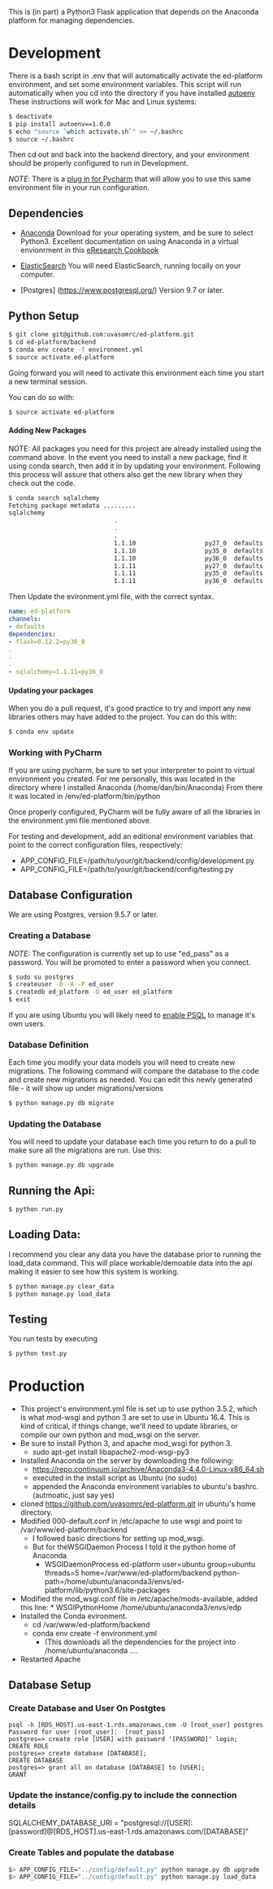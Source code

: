 
This is (in part) a Python3 Flask application that depends on the
Anaconda platform for managing dependencies.


# Development

There is a bash script in .env that will automatically activate the
ed-platform environment, and set some environment variables.  This
script will run automatically when you cd into the directory if you
have installed [autoenv](https://github.com/kennethreitz/autoenv)
These instructions will work for Mac and Linux systems:
```BASH
$ deactivate
$ pip install autoenv==1.0.0
$ echo "source `which activate.sh`" >> ~/.bashrc
$ source ~/.bashrc
```
Then cd out and back into the backend directory, and your environment
should be properly configured to run in Development.

*NOTE*: There is a [plug in for Pycharm](https://plugins.jetbrains.com/plugin/7861-env-file)
 that will allow you to use this same environment file in your run configuration.

## Dependencies
* [Anaconda](https://www.continuum.io/downloads) Download for your
  operating system, and be sure to select Python3.  Excellent
    documentation on using Anaconda in a virtual envionrment in this
      [eResearch Cookbook](https://uoa-eresearch.github.io/eresearch-cookbook/recipe/2014/11/20/conda/)

* [ElasticSearch](https://www.elastic.co/guide/en/elasticsearch/reference/current/_installation.html)
  You will need ElasticSearch, running locally on your computer.

* [Postgres] (https://www.postgresql.org/) Version 9.7 or later.

## Python Setup
```BASH
$ git clone git@github.com:uvasomrc/ed-platform.git
$ cd ed-platform/backend
$ conda env create -f environment.yml
$ source activate ed-platform
```

Going forward you will need to activate this environment each time
you start a new terminal session.

You can do so with:
```BASH
$ source activate ed-platform
```

#### Adding New Packages
NOTE:  All packages you need for this project are already installed using
the command above.  In the event you need to install a new package,
find it using conda search, then add it in by updating your environment.
Following this process will assure that others also get the new library
when they check out the code.
```BASH
$ conda search sqlalchemy
Fetching package metadata .........
sqlalchemy
                             .
                             .
                             .
                             1.1.10                   py27_0  defaults
                             1.1.10                   py35_0  defaults
                             1.1.10                   py36_0  defaults
                             1.1.11                   py27_0  defaults
                             1.1.11                   py35_0  defaults
                             1.1.11                   py36_0  defaults
```
Then Update the evironment.yml file, with the correct syntax.
```YAML
name: ed-platform
channels:
- defaults
dependencies:
- flask=0.12.2=py36_0
.
.
.
- sqlalchemy=1.1.11=py36_0
```

#### Updating your packages
When you do a pull request, it's good practice to try and
import any new libraries others may have added to the project.
You can do this with:
```BASH
$ conda env update
```

### Working with PyCharm
If you are using pycharm, be sure to set your interpreter to point to
virtual environment you created.  For me personally, this was located in the
directory where I installed Anaconda (/home/dan/bin/Anaconda)  From there
it was located in /env/ed-platform/bin/python

Once properly configured, PyCharm will be fully aware of all the libraries
in the environment.yml file mentioned above.

For testing and development, add an editional environment variables that
point to the correct configuration files, respectively:
* APP_CONFIG_FILE=/path/to/your/git/backend/config/development.py
* APP_CONFIG_FILE=/path/to/your/git/backend/config/testing.py



## Database Configuration
We are using Postgres, version 9.5.7 or later.

### Creating a Database
*NOTE:* The configuration is currently set up to use "ed_pass" as a
password.  You will be promoted to enter a password when you connect.
```BASH
$ sudo su postgres
$ createuser -D -A -P ed_user
$ createdb ed_platform -O ed_user ed_platform
$ exit
```
If you are using Ubuntu you will likely need to
[enable PSQL](https://help.ubuntu.com/community/PostgreSQL#Managing_users_and_rights)
to manage it's own users.


### Database Definition
Each time you modify your data models you will need to create new
migrations. The following command will compare the database to the code
and create new migrations as needed.  You can edit this newly generated
file - it will show up under migrations/versions
```BASH
$ python manage.py db migrate
```

### Updating the Database
You will need to update your database each time you return to do a
pull to make sure all the migrations are run.  Use this:
```BASH
$ python manage.py db upgrade
```


## Running the Api:
```BASH
$ python run.py
```

## Loading Data:
I recommend you clear any data you have the database prior to running
the load_data command.  This will place workable/demoable data into the
api making it easier to see how this system is working.
```BASH
$ python manage.py clear_data
$ python manage.py load_data
```

## Testing

You run tests by executing
```BASH
$ python test.py
```

# Production
* This project's environment.yml file is set up to use python 3.5.2,
  which is what mod-wsgi and python 3 are set to use in Ubuntu 16.4.
  This is kind of critical, if things change, we'll need to update
  libraries, or compile our own python and mod_wsgi on the server.
* Be sure to install Python 3, and apache mod_wsgi for python 3.
   * sudo apt-get install libapache2-mod-wsgi-py3
* Installed Anaconda on the server by downloading the following:
   * https://repo.continuum.io/archive/Anaconda3-4.4.0-Linux-x86_64.sh
   * executed in the install script as Ubuntu (no sudo)
   * appended the Anaconda environment variables to ubuntu's bashrc. (autmoatic, just say yes)
* cloned https://github.com/uvasomrc/ed-platform.git in ubuntu's home directory.
* Modified 000-default.conf in /etc/apache to use wsgi and point to /var/www/ed-platform/backend
   * I followed basic directions for setting up mod_wsgi.
   * But for theWSGIDaemon Process I told it the python home of Anaconda
      * WSGIDaemonProcess ed-platform user=ubuntu group=ubuntu threads=5 home=/var/www/ed-platform/backend python-path=/home/ubuntu/anaconda3/envs/ed-platform/lib/python3.6/site-packages
* Modified the mod_wsgi.conf file in /etc/apache/mods-available, added this line:
      * WSGIPythonHome /home/ubuntu/anaconda3/envs/edp
* Installed the Conda evironment.
   * cd /var/www/ed-platform/backend
   * conda env create -f environment.yml
      * (This downloads all the dependencies for the project into /home/ubuntu/anaconda ....
* Restarted Apache

## Database Setup
### Create Database and User On Postgtes
```psql
psql -h [RDS_HOST].us-east-1.rds.amazonaws.com -U [root_user] postgres
Password for user [root_user]:  [root_pass]
postgres=> create role [USER] with password '[PASSWORD]' login;
CREATE ROLE
postgres=> create database [DATABASE];
CREATE DATABASE
postgres=> grant all on database [DATABASE] to [USER];
GRANT
```

### Update the instance/config.py to include the connection details
SQLALCHEMY_DATABASE_URI = "postgresql://[USER]:[password]@[RDS_HOST].us-east-1.rds.amazonaws.com/[DATABASE]"

### Create Tables and populate the database
```bash
$> APP_CONFIG_FILE="../config/default.py" python manage.py db upgrade
$> APP_CONFIG_FILE="../config/default.py" python manage.py load_data
```
